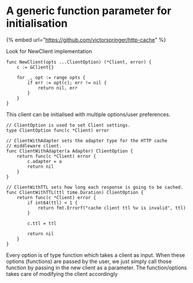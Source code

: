 # A generic function parameter for initialisation

{% embed url="https://github.com/victorspringer/http-cache" %}

Look for NewClient implementation

```text
func NewClient(opts ...ClientOption) (*Client, error) {
	c := &Client{}

	for _, opt := range opts {
		if err := opt(c); err != nil {
			return nil, err
		}
	}
}
```

This client can be initialised with multiple options/user preferences.

```text
// ClientOption is used to set Client settings.
type ClientOption func(c *Client) error
```

```text
// ClientWithAdapter sets the adapter type for the HTTP cache
// middleware client.
func ClientWithAdapter(a Adapter) ClientOption {
	return func(c *Client) error {
		c.adapter = a
		return nil
	}
}

// ClientWithTTL sets how long each response is going to be cached.
func ClientWithTTL(ttl time.Duration) ClientOption {
	return func(c *Client) error {
		if int64(ttl) < 1 {
			return fmt.Errorf("cache client ttl %v is invalid", ttl)
		}

		c.ttl = ttl

		return nil
	}
}
```

Every option is of type function which takes a client as input. When these options \(functions\) are passed by the user, we just simply call those function by passing in the new client as a parameter. The function/options takes care of modifying the client accordingly

